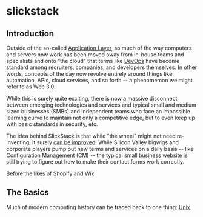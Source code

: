 # slickstack

## Introduction

Outside of the so-called [Application Layer](https://en.wikipedia.org/wiki/Application_layer), so much of the way computers and servers now work has been moved away from in-house teams and specialists and onto "the cloud" that terms like [DevOps](https://www.reddit.com/r/devops/comments/3rpzem/devops_vs_sysadmin/cwqmlnd/) have become standard among recruiters, companies, and developers themselves. In other words, concepts of the day now revolve entirely around things like automation, APIs, cloud services, and so forth -- a phenomemon we might refer to as Web 3.0.

While this is surely quite exciting, there is now a massive disconnect between emerging technologies and services and typical small and medium sized businesses (SMBs) and independent teams who face an impossible learning curve to maintain not only a competitive edge, but to even keep up with basic standards in security, etc.

The idea behind SlickStack is that while "the wheel" might not need re-inventing, it surely [can be improved](https://www.scientificamerican.com/article/greener-tires/). While Silicon Valley bigwigs and corporate players pump out new terms and services on a daily basis -- like Configuration Management (CM) -- the typical small business website is still trying to figure out how to make their contact forms work correctly.

Before the likes of Shopify and Wix  

## The Basics

Much of modern computing history can be traced back to one thing: [Unix](https://en.wikipedia.org/wiki/Unix).
